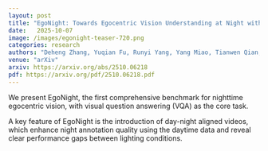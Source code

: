```yaml
---
layout: post
title: "EgoNight: Towards Egocentric Vision Understanding at Night with a Challenging Benchmark"
date:   2025-10-07
image: /images/egonight-teaser-720.png
categories: research
authors: "Deheng Zhang, Yuqian Fu, Runyi Yang, Yang Miao, Tianwen Qian, Xu Zheng, Guolei Sun, <strong>Ajad Chhatkuli</strong>, Xuanjing Huang, Yugen Jiang, L. V. Gool, D. Paudel"
venue: "arXiv"
arxiv: https://arxiv.org/abs/2510.06218
pdf: https://arxiv.org/pdf/2510.06218.pdf
---
```


We present EgoNight, the first comprehensive benchmark for nighttime
egocentric vision, with visual question answering (VQA) as the core task.

A key feature of EgoNight is the introduction of day-night aligned videos, which enhance night
annotation quality using the daytime data and reveal clear performance gaps between lighting
conditions.